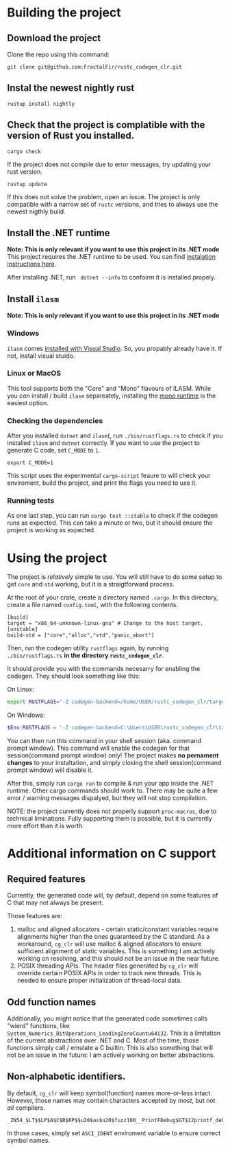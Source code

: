 # Building the project
## Download the project
Clone the repo using this command:
```
git clone git@github.com:FractalFir/rustc_codegen_clr.git
```
## Instal the newest nightly rust
```
rustup install nightly
```
## Check that the project is complatible with the version of Rust you installed. 
```
cargo check
```
If the project does not compile due to error messages, try updating your rust version.
```
rustup update
```

If this does not solve the problem, open an issue. The project is only compatible with a narrow set of `rustc` versions, and tries to always use the newest nigthly build.
## Install the .NET runtime
**Note: This is only relevant if you want to use this project in its .NET mode**
This project requires the .NET runtime to be used. You can find [instalation instructions here](https://dotnet.microsoft.com/en-us/download).

After installing .NET, run ` dotnet --info` to confoirm it is installed propely.

## Install `ilasm`
**Note: This is only relevant if you want to use this project in its .NET mode**
### Windows

`ilasm` comes [installed with Visual Studio](https://learn.microsoft.com/en-us/dotnet/framework/tools/ilasm-exe-il-assembler). So, you propably already have it. If not, install visual stuido. 

### Linux or MacOS

This tool supports both the "Core" and "Mono" flavours of ILASM. While you *can* install / build `ilasm` separeately, installing the [mono runtime](https://www.mono-project.com/download/stable/) is the easiest option.

### Checking the dependencies 

After you installed `dotnet` and `ilasm`(, run `./bin/rustflags.rs` to check if you installed `ilasm` and `dotnet` correctly. 
If you want to use the project to generate C code, set `C_MODE` to `1`.
```
export C_MODE=1
```

This script uses the experimental `cargo-script` feaure to will check your enviroment, build the project, and print the flags you need to use it.

### Running tests

As one last step, you can run `cargo test ::stable` to check if the codegen runs as expected. This can take a minute or two, but it should ensure the project is working as expected.

# Using the project 

The project is *relatively* simple to use. You will still have to do some setup to get `core` and `std` working, but it is a straigtforward process. 

At the root of your crate, create a directory named `.cargo`. In this directory, create a file named `config.toml`, with the following contents.

```
[build] 
target = "x86_64-unknown-linux-gnu" # Change to the host target.
[unstable]
build-std = ["core","alloc","std","panic_abort"]
```

Then, run the codegen utility `rustflags` again, by running `./bin/rustflags.rs` **in the directory `rustc_codegen_clr`**.

It should provide you with the commands necesarry for enabling the codegen. They should look something like this:

On Linux:
```bash
export RUSTFLAGS="-Z codegen-backend=/home/USER/rustc_codegen_clr/target/release/librustc_codegen_clr.so -C linker=/home/USER/rustc_codegen_clr/target/release/linker -C link-args=--cargo-support "
```
On Windows:
```powershell
$Env:RUSTFLAGS = '-Z codegen-backend=C:\Users\USER\rustc_codegen_clr\target\release\librustc_codegen_clr.dll -C linker=\Users\USER\rustc_codegen_clr\target\release\linker.exe -C link-args=--cargo-support '
```

You can then run this command in your shell session (aka. command prompt window). This command will enable the codegen for that session(command prompt window) only! 
The project makes **no pernament changes** to your instaltation, and simply closing the shell session(command prompt window) will disable it. 

After this, simply run `cargo run` to compile & run your app inside the .NET runtime. Other cargo commands should work to. There may be quite a few error / warning messages dispalyed, but they will not stop compilation.

NOTE: the project currently does not properly support `proc-macros`, due to technical liminations. Fully supporting them is possible, but it is currently more effort than it is worth.
# Additional information on C support

## Required features
Currently, the generated code will, by default, depend on some features of C that may not always be present. 

Those features are:
1. malloc and aligned allocators - certain static/constant variables require alignments higher than the ones guaranteed by the C standard. As a workaround, `cg_clr` will use malloc & aligned allocators
to ensure sufficient alignment of static variables. This is something I am actively working on resolving, and this should not be an issue in the near future. 
2. POSIX threading APIs. The header files generated by `cg_clr` will override certain POSIX APIs in order to track new threads. This is needed to ensure proper initialization of thread-local data.

## Odd function names
Additionally, you might notice that the generated code sometimes calls "wierd" functions, like `System_Numerics_BitOperations_LeadingZeroCountu64i32`. 
This is a limitation of the current abstractions over .NET and C. Most of the time, those functions simply call / emulate a C builtin. This is also something that will not be an issue in the future:
I am actively working on better abstractions.

## Non-alphabetic identifiers.

By default, `cg_clr` will keep symbol(function) names more-or-less intact. However, those names may contain characters accepted by *most*, but not *all* compilers. 
```
_ZN54_$LT$$LP$A$C$B$RP$$u20$as$u20$fuzz100__PrintFDebug$GT$12printf_debug17h769fc7ecbdc54ca9E
```
In those cases, simply set `ASCI_IDENT` enviroment variable to ensure correct symbol names.

